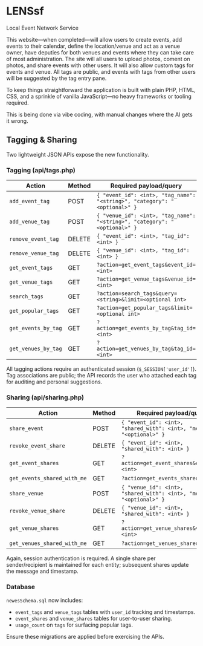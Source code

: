 # LENSsf
Local Event Network Service

This website—when completed—will allow users to create events, add events to their calendar, define the location/venue and act as a venue owner, have deputies for both venues and events where they can take care of most administration. The site will all users to upload photos, coment on photos, and share events with other users. It will also allow custom tags for events and venue. All tags are public, and events with tags from other users will be suggested by the tag entry pane.

To keep things straightforward the application is built with plain PHP, HTML, CSS, and a sprinkle of vanilla JavaScript—no heavy frameworks or tooling required.

This is being done via vibe coding, with manual changes where the AI gets it wrong.

## Tagging & Sharing

Two lightweight JSON APIs expose the new functionality.

### Tagging (api/tags.php)

| Action | Method | Required payload/query |
| --- | --- | --- |
| `add_event_tag` | POST | `{ "event_id": <int>, "tag_name": "<string>", "category": "<optional>" }` |
| `add_venue_tag` | POST | `{ "venue_id": <int>, "tag_name": "<string>", "category": "<optional>" }` |
| `remove_event_tag` | DELETE | `{ "event_id": <int>, "tag_id": <int> }` |
| `remove_venue_tag` | DELETE | `{ "venue_id": <int>, "tag_id": <int> }` |
| `get_event_tags` | GET | `?action=get_event_tags&event_id=<int>` |
| `get_venue_tags` | GET | `?action=get_venue_tags&venue_id=<int>` |
| `search_tags` | GET | `?action=search_tags&query=<string>&limit=<optional int>` |
| `get_popular_tags` | GET | `?action=get_popular_tags&limit=<optional int>` |
| `get_events_by_tag` | GET | `?action=get_events_by_tag&tag_id=<int>` |
| `get_venues_by_tag` | GET | `?action=get_venues_by_tag&tag_id=<int>` |

All tagging actions require an authenticated session (`$_SESSION['user_id']`). Tag associations are public; the API records the user who attached each tag for auditing and personal suggestions.

### Sharing (api/sharing.php)

| Action | Method | Required payload/query |
| --- | --- | --- |
| `share_event` | POST | `{ "event_id": <int>, "shared_with": <int>, "message": "<optional>" }` |
| `revoke_event_share` | DELETE | `{ "event_id": <int>, "shared_with": <int> }` |
| `get_event_shares` | GET | `?action=get_event_shares&event_id=<int>` |
| `get_events_shared_with_me` | GET | `?action=get_events_shared_with_me` |
| `share_venue` | POST | `{ "venue_id": <int>, "shared_with": <int>, "message": "<optional>" }` |
| `revoke_venue_share` | DELETE | `{ "venue_id": <int>, "shared_with": <int> }` |
| `get_venue_shares` | GET | `?action=get_venue_shares&venue_id=<int>` |
| `get_venues_shared_with_me` | GET | `?action=get_venues_shared_with_me` |

Again, session authentication is required. A single share per sender/recipient is maintained for each entity; subsequent shares update the message and timestamp.

### Database

`newesSchema.sql` now includes:
- `event_tags` and `venue_tags` tables with `user_id` tracking and timestamps.
- `event_shares` and `venue_shares` tables for user-to-user sharing.
- `usage_count` on `tags` for surfacing popular tags.

Ensure these migrations are applied before exercising the APIs.
